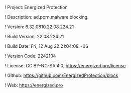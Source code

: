 ! Project: Energized Protection

! Description: ad.porn.malware blocking.

! Version: 6.32.0810.22.08.224.21

! Build Version: 22.08.224.21

! Build Date: Fri, 12 Aug 22 21:04:08 +06

! Version Code: 2242104

! License: CC BY-NC-SA 4.0, https://energized.pro/license

! Github: https://github.com/EnergizedProtection/block

! Web: https://energized.pro
